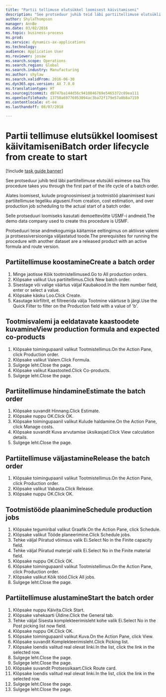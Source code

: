 ```yaml
--- 
title: "Partii tellimuse elutsükkel loomisest käivitamiseni"
description: "See protseduur juhib teid läbi partiitellimuse elutsükli esimese osa."
author: ShylaThompson
manager: AnnBe
ms.date: 03/02/2016
ms.topic: business-process
ms.prod: 
ms.service: dynamics-ax-applications
ms.technology: 
audience: Application User
ms.reviewer: josaw
ms.search.scope: Operations
ms.search.region: Global
ms.search.industry: Manufacturing
ms.author: shylaw
ms.search.validFrom: 2016-06-30
ms.dyn365.ops.version: AX 7.0.0
ms.translationtype: HT
ms.sourcegitcommit: d9747ba144d56c9410846769e5465372c89ea111
ms.openlocfilehash: 13750a69776953094ac3ba72f179e57a0b8a7159
ms.contentlocale: et-ee
ms.lasthandoff: 08/07/2018

---
```

# <a name="batch-order-lifecycle-from-create-to-start"></a><span data-ttu-id="32fb0-103">Partii tellimuse elutsükkel loomisest käivitamiseni</span><span class="sxs-lookup"><span data-stu-id="32fb0-103">Batch order lifecycle from create to start</span></span>

[!include [task guide banner](../../includes/task-guide-banner.md)]

<span data-ttu-id="32fb0-104">See protseduur juhib teid läbi partiitellimuse elutsükli esimese osa.</span><span class="sxs-lookup"><span data-stu-id="32fb0-104">This procedure takes you through the first part of the life cycle of a batch order.</span></span>

<span data-ttu-id="32fb0-105">Alates loomisest, kulude prognoosimisest ja tootmistöö plaanimisest kuni partiitellimuse tegeliku alguseni.</span><span class="sxs-lookup"><span data-stu-id="32fb0-105">From creation, cost estimation, and over production job scheduling to the actual start of a batch order.</span></span>



<span data-ttu-id="32fb0-106">Selle protseduuri loomiseks kasutati demoettevõtte USMF-i andmeid.</span><span class="sxs-lookup"><span data-stu-id="32fb0-106">The demo data company used to create this procedure is USMF.</span></span> 



<span data-ttu-id="32fb0-107">Protseduuri teise andmekogumiga käitamise eeltingimus on aktiivse valemi ja protsessiversiooniga väljastatud toode.</span><span class="sxs-lookup"><span data-stu-id="32fb0-107">The prerequisites for running the procedure with another dataset are a released product with an active formula and route version.</span></span>


## <a name="create-a-batch-order"></a><span data-ttu-id="32fb0-108">Partiitellimuse koostamine</span><span class="sxs-lookup"><span data-stu-id="32fb0-108">Create a batch order</span></span>
1. <span data-ttu-id="32fb0-109">Minge jaotisse Kõik tootmistellimused.</span><span class="sxs-lookup"><span data-stu-id="32fb0-109">Go to All production orders.</span></span>
2. <span data-ttu-id="32fb0-110">Klõpsake valikut Uus partiitellimus.</span><span class="sxs-lookup"><span data-stu-id="32fb0-110">Click New batch order.</span></span>
3. <span data-ttu-id="32fb0-111">Sisestage või valige väärtus väljal Kaubakood.</span><span class="sxs-lookup"><span data-stu-id="32fb0-111">In the Item number field, enter or select a value.</span></span>
4. <span data-ttu-id="32fb0-112">Klõpsake käsku Loo.</span><span class="sxs-lookup"><span data-stu-id="32fb0-112">Click Create.</span></span>
5. <span data-ttu-id="32fb0-113">Kasutage kiirfiltrit, et filtreerida välja Tootmine väärtuse b järgi.</span><span class="sxs-lookup"><span data-stu-id="32fb0-113">Use the Quick Filter to filter on the Production field with a value of 'b'.</span></span>

## <a name="view-production-formula-and-expected-co-products"></a><span data-ttu-id="32fb0-114">Tootmisvalemi ja eeldatavate kaastoodete kuvamine</span><span class="sxs-lookup"><span data-stu-id="32fb0-114">View production formula and expected co-products</span></span>
1. <span data-ttu-id="32fb0-115">Klõpsake toimingupaanil valikut Tootmistellimus.</span><span class="sxs-lookup"><span data-stu-id="32fb0-115">On the Action Pane, click Production order.</span></span>
2. <span data-ttu-id="32fb0-116">Klõpsake valikut Valem.</span><span class="sxs-lookup"><span data-stu-id="32fb0-116">Click Formula.</span></span>
3. <span data-ttu-id="32fb0-117">Sulgege leht.</span><span class="sxs-lookup"><span data-stu-id="32fb0-117">Close the page.</span></span>
4. <span data-ttu-id="32fb0-118">Klõpsake valikut Kaastooted.</span><span class="sxs-lookup"><span data-stu-id="32fb0-118">Click Co-products.</span></span>
5. <span data-ttu-id="32fb0-119">Sulgege leht.</span><span class="sxs-lookup"><span data-stu-id="32fb0-119">Close the page.</span></span>

## <a name="estimate-the-batch-order"></a><span data-ttu-id="32fb0-120">Partiitellimuse hindamine</span><span class="sxs-lookup"><span data-stu-id="32fb0-120">Estimate the batch order</span></span>
1. <span data-ttu-id="32fb0-121">Klõpsake suvandit Hinnang.</span><span class="sxs-lookup"><span data-stu-id="32fb0-121">Click Estimate.</span></span>
2. <span data-ttu-id="32fb0-122">Klõpsake nuppu OK.</span><span class="sxs-lookup"><span data-stu-id="32fb0-122">Click OK.</span></span>
3. <span data-ttu-id="32fb0-123">Klõpsake toimingupaanil valikut Kulude haldamine.</span><span class="sxs-lookup"><span data-stu-id="32fb0-123">On the Action Pane, click Manage costs.</span></span>
4. <span data-ttu-id="32fb0-124">Klõpsake suvandit Kuva arvutamise üksikasjad.</span><span class="sxs-lookup"><span data-stu-id="32fb0-124">Click View calculation details.</span></span>
5. <span data-ttu-id="32fb0-125">Sulgege leht.</span><span class="sxs-lookup"><span data-stu-id="32fb0-125">Close the page.</span></span>

## <a name="release-the-batch-order"></a><span data-ttu-id="32fb0-126">Partiitellimuse väljastamine</span><span class="sxs-lookup"><span data-stu-id="32fb0-126">Release the batch order</span></span>
1. <span data-ttu-id="32fb0-127">Klõpsake toimingupaanil valikut Tootmistellimus.</span><span class="sxs-lookup"><span data-stu-id="32fb0-127">On the Action Pane, click Production order.</span></span>
2. <span data-ttu-id="32fb0-128">Klõpsake valikut Vabasta.</span><span class="sxs-lookup"><span data-stu-id="32fb0-128">Click Release.</span></span>
3. <span data-ttu-id="32fb0-129">Klõpsake nuppu OK.</span><span class="sxs-lookup"><span data-stu-id="32fb0-129">Click OK.</span></span>

## <a name="schedule-production-jobs"></a><span data-ttu-id="32fb0-130">Tootmistööde plaanimine</span><span class="sxs-lookup"><span data-stu-id="32fb0-130">Schedule production jobs</span></span>
1. <span data-ttu-id="32fb0-131">Klõpsake tegumiribal valikut Graafik.</span><span class="sxs-lookup"><span data-stu-id="32fb0-131">On the Action Pane, click Schedule.</span></span>
2. <span data-ttu-id="32fb0-132">Klõpsake valikut Tööde planeerimine.</span><span class="sxs-lookup"><span data-stu-id="32fb0-132">Click Schedule jobs.</span></span>
3. <span data-ttu-id="32fb0-133">Tehke väljal Piiratud võimsus valik Ei.</span><span class="sxs-lookup"><span data-stu-id="32fb0-133">Select No in the Finite capacity field.</span></span>
4. <span data-ttu-id="32fb0-134">Tehke väljal Piiratud materjal valik Ei.</span><span class="sxs-lookup"><span data-stu-id="32fb0-134">Select No in the Finite material field.</span></span>
5. <span data-ttu-id="32fb0-135">Klõpsake nuppu OK.</span><span class="sxs-lookup"><span data-stu-id="32fb0-135">Click OK.</span></span>
6. <span data-ttu-id="32fb0-136">Klõpsake toimingupaanil valikut Tootmistellimus.</span><span class="sxs-lookup"><span data-stu-id="32fb0-136">On the Action Pane, click Production order.</span></span>
7. <span data-ttu-id="32fb0-137">Klõpsake valikut Kõik tööd.</span><span class="sxs-lookup"><span data-stu-id="32fb0-137">Click All jobs.</span></span>
8. <span data-ttu-id="32fb0-138">Sulgege leht.</span><span class="sxs-lookup"><span data-stu-id="32fb0-138">Close the page.</span></span>

## <a name="start-the-batch-order"></a><span data-ttu-id="32fb0-139">Partiitellimuse alustamine</span><span class="sxs-lookup"><span data-stu-id="32fb0-139">Start the batch order</span></span>
1. <span data-ttu-id="32fb0-140">Klõpsake nuppu Käivita.</span><span class="sxs-lookup"><span data-stu-id="32fb0-140">Click Start.</span></span>
2. <span data-ttu-id="32fb0-141">Klõpsake vahekaarti Üldine.</span><span class="sxs-lookup"><span data-stu-id="32fb0-141">Click the General tab.</span></span>
3. <span data-ttu-id="32fb0-142">Tehke väljal Sisesta komplekteerimisleht kohe valik Ei.</span><span class="sxs-lookup"><span data-stu-id="32fb0-142">Select No in the Post picking list now field.</span></span>
4. <span data-ttu-id="32fb0-143">Klõpsake nuppu OK.</span><span class="sxs-lookup"><span data-stu-id="32fb0-143">Click OK.</span></span>
5. <span data-ttu-id="32fb0-144">Klõpsake toimingupaanil valikut Kuva.</span><span class="sxs-lookup"><span data-stu-id="32fb0-144">On the Action Pane, click View.</span></span>
6. <span data-ttu-id="32fb0-145">Klõpsake suvandit Komplekteerimisleht.</span><span class="sxs-lookup"><span data-stu-id="32fb0-145">Click Picking list.</span></span>
7. <span data-ttu-id="32fb0-146">Klõpsake loendis valitud real olevat linki.</span><span class="sxs-lookup"><span data-stu-id="32fb0-146">In the list, click the link in the selected row.</span></span>
8. <span data-ttu-id="32fb0-147">Sulgege leht.</span><span class="sxs-lookup"><span data-stu-id="32fb0-147">Close the page.</span></span>
9. <span data-ttu-id="32fb0-148">Sulgege leht.</span><span class="sxs-lookup"><span data-stu-id="32fb0-148">Close the page.</span></span>
10. <span data-ttu-id="32fb0-149">Klõpsake suvandit Protsessikaart.</span><span class="sxs-lookup"><span data-stu-id="32fb0-149">Click Route card.</span></span>
11. <span data-ttu-id="32fb0-150">Klõpsake loendis valitud real olevat linki.</span><span class="sxs-lookup"><span data-stu-id="32fb0-150">In the list, click the link in the selected row.</span></span>
12. <span data-ttu-id="32fb0-151">Sulgege leht.</span><span class="sxs-lookup"><span data-stu-id="32fb0-151">Close the page.</span></span>
13. <span data-ttu-id="32fb0-152">Sulgege leht.</span><span class="sxs-lookup"><span data-stu-id="32fb0-152">Close the page.</span></span>



